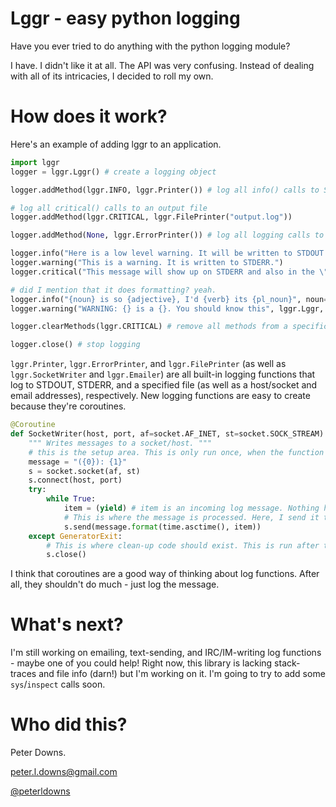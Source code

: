 # Lggr - easy python logging

Have you ever tried to do anything with the python logging module?

I have. I didn't like it at all. The API was very confusing. Instead of dealing with all of its intricacies, I decided to roll my own.

# How does it work?

Here's an example of adding lggr to an application.

```python
import lggr
logger = lggr.Lggr() # create a logging object

logger.addMethod(lggr.INFO, lggr.Printer()) # log all info() calls to STDOUT

# log all critical() calls to an output file
logger.addMethod(lggr.CRITICAL, lggr.FilePrinter("output.log")) 

logger.addMethod(None, lggr.ErrorPrinter()) # log all logging calls to STDERR

logger.info("Here is a low level warning. It will be written to STDOUT and STDERR")
logger.warning("This is a warning. It is written to STDERR.")
logger.critical("This message will show up on STDERR and also in the \"output.log\" file")

# did I mention that it does formatting? yeah.
logger.info("{noun} is so {adjective}, I'd {verb} its {pl_noun}", noun="lggr", adjective="cool", verb="test", pl_noun="functions")
logger.warning("WARNING: {} is a {}. You should know this", lggr.Lggr, type(lggr.Lggr))

logger.clearMethods(lggr.CRITICAL) # remove all methods from a specific level

logger.close() # stop logging
```

`lggr.Printer`, `lggr.ErrorPrinter`, and `lggr.FilePrinter` (as well as `lggr.SocketWriter` and `lggr.Emailer`) are all built-in logging functions that log to STDOUT, STDERR, and a specified file (as well as a host/socket and email addresses), respectively. New logging functions are easy to create because they're coroutines.

```python
@Coroutine
def SocketWriter(host, port, af=socket.AF_INET, st=socket.SOCK_STREAM):
	""" Writes messages to a socket/host. """
	# this is the setup area. This is only run once, when the function is called for the first time
	message = "({0}): {1}"
	s = socket.socket(af, st)
	s.connect(host, port)
	try:
		while True:
			item = (yield) # item is an incoming log message. Nothing happens until it is received
			# This is where the message is processed. Here, I send it to a a socket.
			s.send(message.format(time.asctime(), item)) 
	except GeneratorExit:
		# This is where clean-up code should exist. This is run after the coroutine is .close()ed
		s.close()
```

I think that coroutines are a good way of thinking about log functions. After all, they shouldn't do much - just log the message.

# What's next?
I'm still working on emailing, text-sending, and IRC/IM-writing log functions - maybe one of you could help!
Right now, this library is lacking stack-traces and file info (darn!) but I'm working on it. I'm going to try to add some `sys`/`inspect` calls soon. 

# Who did this?
Peter Downs.

peter.l.downs@gmail.com

[@peterldowns](http://twitter.com/peterldowns)

